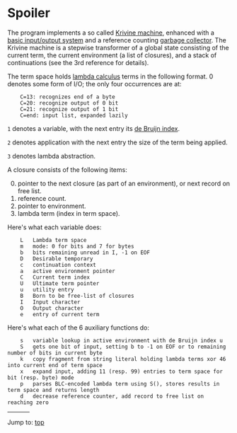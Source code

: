 # Spoiler

The program implements a so called [Krivine
machine](https://en.wikipedia.org/wiki/Krivine_machine), enhanced with a [basic
input/output system](https://en.wikipedia.org/wiki/BIOS) and a reference
counting [garbage collector](https://en.wikipedia.org/wiki/Waste_collector). The
Krivine machine is a stepwise transformer of a global state consisting of the
current term, the current environment (a list of closures), and a stack of
continuations (see the 3rd reference for details).

The term space holds [lambda
calculus](https://en.wikipedia.org/wiki/Lambda_calculus) terms in the following
format. 0 denotes some form of I/O; the only four occurrences are at:

```
    C=13: recognizes end of a byte
    C=20: recognize output of 0 bit
    C=21: recognize output of 1 bit
    C=end: input list, expanded lazily
```

`1` denotes a variable, with the next entry its [de Bruijn
index](https://en.wikipedia.org/wiki/De_Bruijn_index).

`2` denotes application with the next entry the size of the term being applied.

`3` denotes lambda abstraction.


A closure consists of the following items:

0. pointer to the next closure (as part of an environment), or next record on
free list.
1. reference count.
2. pointer to environment.
3. lambda term (index in term space).

Here's what each variable does:

```
    L   Lambda term space
    m   mode: 0 for bits and 7 for bytes
    b   bits remaining unread in I, -1 on EOF
    D   Desirable temporary
    c   continuation context
    a   active environment pointer
    C   Current term index
    U   Ultimate term pointer
    u   utility entry
    B   Born to be free-list of closures
    I   Input character
    O   Output character
    e   entry of current term
```

Here's what each of the 6 auxiliary functions do:

```
    s   variable lookup in active environment with de Bruijn index u
    S   gets one bit of input, setting b to -1 on EOF or to remaining number of bits in current byte
    k   copy fragment from string literal holding lambda terms xor 46 into current end of term space
    x   expand input, adding 11 (resp. 99) entries to term space for bit (resp. byte) mode
    p   parses BLC-encoded lambda term using S(), stores results in term space and returns length
    d   decrease reference counter, add record to free list on reaching zero
```


<hr style="width:10%;text-align:left;margin-left:0">

Jump to: [top](#)


<!--

    Copyright © 1984-2024 by Landon Curt Noll. All Rights Reserved.

    You are free to share and adapt this file under the terms of this license:

        Creative Commons Attribution-ShareAlike 4.0 International (CC BY-SA 4.0)

    For more information, see:

        https://creativecommons.org/licenses/by-sa/4.0/

-->
